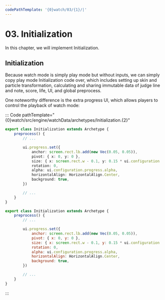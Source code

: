 ```yaml
---
codePathTemplate: '{0}watch/03/{1}/|'
---
```


# 03. Initialization

In this chapter, we will implement Initialization.

## Initialization

Because watch mode is simply play mode but without inputs, we can simply copy play mode Initialization code over, which includes setting up skin and particle transformation, calculating and sharing immutable data of judge line and note, score, life, UI, and global preprocess.

One noteworthy difference is the extra progress UI, which allows players to control the playback of watch mode:

::: Code pathTemplate="{0}watch/src/engine/watchData/archetypes/Initialization.{2}"

```ts
export class Initialization extends Archetype {
    preprocess() {
        // ...

        ui.progress.set({
            anchor: screen.rect.lb.add(new Vec(0.05, 0.05)),
            pivot: { x: 0, y: 0 },
            size: { x: screen.rect.w - 0.1, y: 0.15 * ui.configuration.progress.scale },
            rotation: 0,
            alpha: ui.configuration.progress.alpha,
            horizontalAlign: HorizontalAlign.Center,
            background: true,
        })

        // ...
    }
}
```

```js
export class Initialization extends Archetype {
    preprocess() {
        // ...

        ui.progress.set({
            anchor: screen.rect.lb.add(new Vec(0.05, 0.05)),
            pivot: { x: 0, y: 0 },
            size: { x: screen.rect.w - 0.1, y: 0.15 * ui.configuration.progress.scale },
            rotation: 0,
            alpha: ui.configuration.progress.alpha,
            horizontalAlign: HorizontalAlign.Center,
            background: true,
        })

        // ...
    }
}
```

:::
